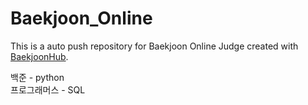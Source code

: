 # Baekjoon_Online
This is a auto push repository for Baekjoon Online Judge created with [BaekjoonHub](https://github.com/BaekjoonHub/BaekjoonHub).

백준 - python <br>
프로그래머스 - SQL
